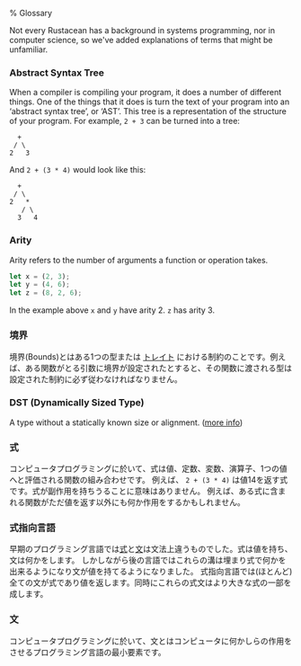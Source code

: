 % Glossary

Not every Rustacean has a background in systems programming, nor in computer
science, so we've added explanations of terms that might be unfamiliar.

### Abstract Syntax Tree

When a compiler is compiling your program, it does a number of different things.
One of the things that it does is turn the text of your program into an
‘abstract syntax tree’, or ‘AST’. This tree is a representation of the structure
of your program. For example, `2 + 3` can be turned into a tree:

```text
  +
 / \
2   3
```

And `2 + (3 * 4)` would look like this:

```text
  +
 / \
2   *
   / \
  3   4
```

### Arity

Arity refers to the number of arguments a function or operation takes.

```rust
let x = (2, 3);
let y = (4, 6);
let z = (8, 2, 6);
```

In the example above `x` and `y` have arity 2. `z` has arity 3.

<!-- ### Bounds -->
### 境界

<!-- Bounds are constraints on a type or [trait][traits]. For example, if a bound
is placed on the argument a function takes, types passed to that function
must abide by that constraint. -->
境界(Bounds)とはある1つの型または [トレイト][traits] における制約のことです。例えば、ある関数がとる引数に境界が設定されたとすると、その関数に渡される型は設定された制約に必ず従わなければなりません。

[traits]: traits.html

### DST (Dynamically Sized Type)

A type without a statically known size or alignment. ([more info][link])

[link]: ../nomicon/exotic-sizes.html#dynamically-sized-types-dsts

<!-- ### Expression -->
### 式

<!-- In computer programming, an expression is a combination of values, constants, -->
<!-- variables, operators and functions that evaluate to a single value. For example, -->
<!-- `2 + (3 * 4)` is an expression that returns the value 14. It is worth noting -->
<!-- that expressions can have side-effects. For example, a function included in an -->
<!-- expression might perform actions other than simply returning a value. -->
コンピュータプログラミングに於いて、式は値、定数、変数、演算子、1つの値へと評価される関数の組み合わせです。
例えば、 `2 + (3 * 4)` は値14を返す式です。式が副作用を持ちうることに意味はありません。
例えば、ある式に含まれる関数がただ値を返す以外にも何か作用をするかもしれません。



<!-- ### Expression-Oriented Language -->
### 式指向言語

<!-- In early programming languages, [expressions][expression] and -->
<!-- [statements][statement] were two separate syntactic categories: expressions had -->
<!-- a value and statements did things. However, later languages blurred this -->
<!-- distinction, allowing expressions to do things and statements to have a value. -->
<!-- In an expression-oriented language, (nearly) every statement is an expression -->
<!-- and therefore returns a value. Consequently, these expression statements can -->
<!-- themselves form part of larger expressions. -->
早期のプログラミング言語では[式][expression]と[文][statement]は文法上違うものでした。式は値を持ち、文は何かをします。
しかしながら後の言語ではこれらの溝は埋まり式で何かを出来るようになり文が値を持てるようになりました。
式指向言語では(ほとんど)全ての文が式であり値を返します。同時にこれらの式文はより大きな式の一部を成します。


<!-- [expression]: glossary.html#expression -->
<!-- [statement]: glossary.html#statement -->
[expression]: glossary.html#式
[statement]: glossary.html#文

<!-- ### Statement -->
### 文

<!-- In computer programming, a statement is the smallest standalone element of a -->
<!-- programming language that commands a computer to perform an action. -->
コンピュータプログラミングに於いて、文とはコンピュータに何かしらの作用をさせるプログラミング言語の最小要素です。
